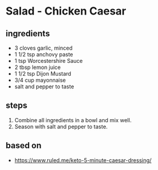 # Salad - Chicken Caesar

## ingredients

- 3 cloves garlic, minced
- 1 1/2 tsp anchovy paste
- 1 tsp Worcestershire Sauce
- 2 tbsp lemon juice
- 1 1/2 tsp Dijon Mustard
- 3/4 cup mayonnaise
- salt and pepper to taste

## steps

1. Combine all ingredients in a bowl and mix well.
2. Season with salt and pepper to taste.

## based on

- https://www.ruled.me/keto-5-minute-caesar-dressing/
